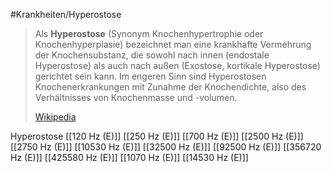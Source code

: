 #Krankheiten/Hyperostose
> Als **Hyperostose** (Synonym Knochenhypertrophie oder Knochenhyperplasie) bezeichnet man eine krankhafte Vermehrung der Knochensubstanz, die sowohl nach innen (endostale Hyperostose) als auch nach außen (Exostose, kortikale Hyperostose) gerichtet sein kann. Im engeren Sinn sind Hyperostosen Knochenerkrankungen mit Zunahme der Knochendichte, also des Verhältnisses von Knochenmasse und -volumen.
>
> [Wikipedia](https://de.wikipedia.org/wiki/Hyperostose)

Hyperostose
[[120 Hz (E)]]
[[250 Hz (E)]]
[[700 Hz (E)]]
[[2500 Hz (E)]]
[[2750 Hz (E)]]
[[10530 Hz (E)]]
[[32500 Hz (E)]]
[[92500 Hz (E)]]
[[356720 Hz (E)]]
[[425580 Hz (E)]]
[[1070 Hz (E)]]
[[14530 Hz (E)]]
